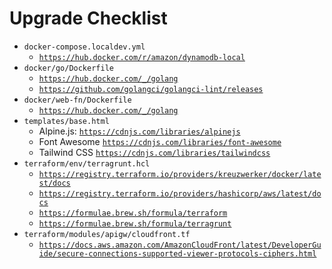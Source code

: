 # Upgrade Checklist

- `docker-compose.localdev.yml`
  - [`https://hub.docker.com/r/amazon/dynamodb-local`](https://hub.docker.com/r/amazon/dynamodb-local)
- `docker/go/Dockerfile`
  - [`https://hub.docker.com/_/golang`](https://hub.docker.com/_/golang)
  - [`https://github.com/golangci/golangci-lint/releases`](https://github.com/golangci/golangci-lint/releases)
- `docker/web-fn/Dockerfile`
  - [`https://hub.docker.com/_/golang`](https://hub.docker.com/_/golang)
- `templates/base.html`
  - Alpine.js: [`https://cdnjs.com/libraries/alpinejs`](https://cdnjs.com/libraries/alpinejs)
  - Font Awesome [`https://cdnjs.com/libraries/font-awesome`](https://cdnjs.com/libraries/font-awesome)
  - Tailwind CSS [`https://cdnjs.com/libraries/tailwindcss`](https://cdnjs.com/libraries/tailwindcss)
- `terraform/env/terragrunt.hcl`
  - [`https://registry.terraform.io/providers/kreuzwerker/docker/latest/docs`](https://registry.terraform.io/providers/kreuzwerker/docker/latest/docs)
  - [`https://registry.terraform.io/providers/hashicorp/aws/latest/docs`](https://registry.terraform.io/providers/hashicorp/aws/latest/docs)
  - [`https://formulae.brew.sh/formula/terraform`](https://formulae.brew.sh/formula/terraform)
  - [`https://formulae.brew.sh/formula/terragrunt`](https://formulae.brew.sh/formula/terragrunt)
- `terraform/modules/apigw/cloudfront.tf`
  - [`https://docs.aws.amazon.com/AmazonCloudFront/latest/DeveloperGuide/secure-connections-supported-viewer-protocols-ciphers.html`](https://docs.aws.amazon.com/AmazonCloudFront/latest/DeveloperGuide/secure-connections-supported-viewer-protocols-ciphers.html)
